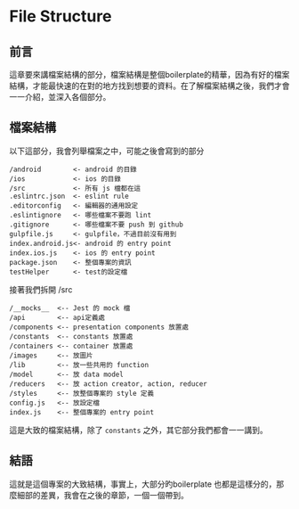 # File Structure

## 前言

這章要來講檔案結構的部分，檔案結構是整個boilerplate的精華，因為有好的檔案結構，才能最快速的在對的地方找到想要的資料。在了解檔案結構之後，我們才會一一介紹，並深入各個部分。

## 檔案結構

以下這部分，我會列舉檔案之中，可能之後會寫到的部分

```
/android		<- android 的目錄
/ios			<- ios 的目錄
/src			<- 所有 js 檔都在這
.eslintrc.json	<- eslint rule
.editorconfig	<- 編輯器的通用設定
.eslintignore	<- 哪些檔案不要跑 lint
.gitignore		<- 哪些檔案不要 push 到 github
gulpfile.js		<- gulpfile，不過目前沒有用到
index.android.js<- android 的 entry point
index.ios.js	<- ios 的 entry point
package.json	<- 整個專案的資訊
testHelper		<- test的設定檔

```

接著我們拆開 /src

```
/__mocks__	<-- Jest 的 mock 檔
/api		<-- api定義處 
/components	<-- presentation components 放置處
/constants	<-- constants 放置處
/containers	<-- container 放置處
/images		<-- 放圖片
/lib		<-- 放一些共用的 function
/model		<-- 放 data model
/reducers	<-- 放 action creator, action, reducer
/styles		<-- 放整個專案的 style 定義
config.js	<-- 放設定檔
index.js	<-- 整個專案的 entry point
```
這是大致的檔案結構，除了 ```constants``` 之外，其它部分我們都會一一講到。

## 結語
這就是這個專案的大致結構，事實上，大部分旳boilerplate 也都是這樣分的，那麼細部的差異，我會在之後的章節，一個一個帶到。
